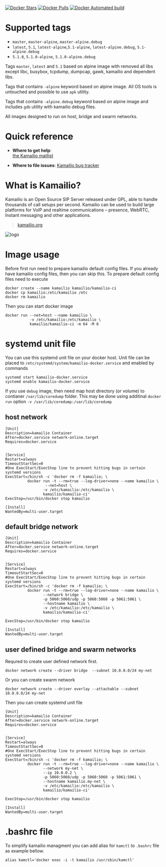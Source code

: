 [![Docker Stars](https://img.shields.io/docker/stars/kamailio/kamailio-ci.svg)](https://hub.docker.com/r/kamailio/kamailio-ci/)
[![Docker Pulls](https://img.shields.io/docker/pulls/kamailio/kamailio-ci.svg)](https://hub.docker.com/r/kamailio/kamailio-ci/)
[![Docker Automated build](https://img.shields.io/docker/automated/kamailio/kamailio-ci.svg)](https://hub.docker.com/r/kamailio/kamailio-ci/)

# Supported tags

-	`master`, `master-alpine`, `master-alpine.debug`
-	`latest`, `5.1`, `latest-alpine`,`5.1-alpine`, `latest-alpine.debug`, `5.1-alpine.debug`
-	`5.1.0`, `5.1.0-alpine`, `5.1.0-alpine.debug`

Tags `master`, `latest` and `5.1` based on alpine image with removed all libs except libc, busybox, tcpdump, dumpcap, gawk, kamailio and dependent libs.

Tags that contains `-alpine` keyword based on alpine image. All OS tools is untouched and possible to use `apk` utility.

Tags that contains `-alpine.debug` keyword based on alpine image and includes `gdb` utility with kamailio debug files.

All images designed to run on host, bridge and swarm networks.

# Quick reference

-	**Where to get help**:  
	[the Kamailio maillist](https://www.kamailio.org/w/mailing-lists/)

-	**Where to file issues**:
	[Kamailio bug tracker](https://github.com/kamailio/kamailio/issues)


# What is Kamailio?

Kamailio is an Open Source SIP Server released under GPL, able to handle thousands of call setups per second.
Kamailio can be used to build large platforms for VoIP and realtime communications – presence, WebRTC, Instant
messaging and other applications.

> [kamailio.org](https://www.kamailio.org)

![logo](https://www.kamailio.org/w/wp-content/uploads/2016/04/kamailio-logo-2015-140x64.png)

# Image usage

Before first run need to prepare kamailio default config files. If you already have kamailio config files, then you can skip this. To prepare default config files need to execute
```console
docker create --name kamailio kamailio/kamailio-ci
docker cp kamailio:/etc/kamailio /etc
docker rm kamailio
```

Then you can start docker image

```console
docker run --net=host --name kamailio \
           -v /etc/kamailio:/etc/kamailio \
           kamailio/kamailio-ci -m 64 -M 8
```

# systemd unit file

You can use this systemd unit file on your docker host.
Unit file can be placed to `/etc/systemd/system/kamailio-docker.service` and enabled by commands
```console
systemd start kamailio-docker.service
systemd enable kamailio-docker.service
```

If you use `debug` image, then need map host directory (or volume) to contianer `/var/lib/coredump` folder. This may be done using additinal `docker run` option `-v /var/lib/coredump:/var/lib/coredump`

## host network

```console
[Unit]
Description=kamailio Container
After=docker.service network-online.target
Requires=docker.service


[Service]
Restart=always
TimeoutStartSec=0
#One ExecStart/ExecStop line to prevent hitting bugs in certain systemd versions
ExecStart=/bin/sh -c 'docker rm -f kamailio; \
          docker run -t --rm=true --log-driver=none --name kamailio \
                  --net=host \
                 -v /etc/kamailio:/etc/kamailio \
                 kamailio/kamailio-ci'
ExecStop=/usr/bin/docker stop kamailio

[Install]
WantedBy=multi-user.target
```

## default bridge network

```console
[Unit]
Description=kamailio Container
After=docker.service network-online.target
Requires=docker.service


[Service]
Restart=always
TimeoutStartSec=0
#One ExecStart/ExecStop line to prevent hitting bugs in certain systemd versions
ExecStart=/bin/sh -c 'docker rm -f kamailio; \
          docker run -t --rm=true --log-driver=none --name kamailio \
                 --network bridge \
                 -p 5060:5060/udp -p 5060:5060 -p 5061:5061 \
                 --hostname kamailio \
                 -v /etc/kamailio:/etc/kamailio \
                 kamailio/kamailio-ci'

ExecStop=/usr/bin/docker stop kamailio

[Install]
WantedBy=multi-user.target
```

## user defined bridge and swarm networks

Requred to create user defined network first.

```console
docker network create --driver bridge  --subnet 10.0.0.0/24 my-net
```

Or you can create swarm network

```console
docker network create --driver overlay --attachable --subnet 10.0.0.0/24 my-net
```

Then you can create systemd unit file

```console
[Unit]
Description=kamailio Container
After=docker.service network-online.target
Requires=docker.service


[Service]
Restart=always
TimeoutStartSec=0
#One ExecStart/ExecStop line to prevent hitting bugs in certain systemd versions
ExecStart=/bin/sh -c 'docker rm -f kamailio; \
          docker run -t --rm=true --log-driver=none --name kamailio \
                 --network my-net \
                 --ip 10.0.0.2 \
                 -p 5060:5060/udp -p 5060:5060 -p 5061:5061 \
                 --hostname kamailio.my-net \
                 -v /etc/kamailio:/etc/kamailio \
                 kamailio/kamailio-ci'

ExecStop=/usr/bin/docker stop kamailio

[Install]
WantedBy=multi-user.target
```

# .bashrc file

To simplify kamailio managment you can add alias for `kamctl` to `.bashrc` file as example bellow.
```console
alias kamctl='docker exec -i -t kamailio /usr/sbin/kamctl'
```
